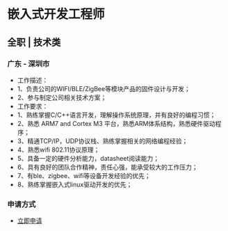 
# 嵌入式开发工程师
## 全职  |  技术类
### 广东 - 深圳市

- 工作描述：
- 1、负责公司的WIFI/BLE/ZigBee等模块产品的固件设计与开发；
- 2、参与制定公司相关技术方案；
- 工作要求：
- 1、熟练掌握C/C++语言开发，理解操作系统原理，并有良好的编程习惯；
- 2、熟悉 ARM7 and Cortex M3 平台，熟悉ARM体系结构，熟悉硬件驱动程序；
- 3、精通TCP/IP，UDP协议栈、熟练掌握相关的网络编程经验；
- 4、熟悉wifi 802.11协议原理；
- 5、具备一定的硬件分析能力，datasheet阅读能力；
- 6、具有良好的团队合作精神，责任心强，能承受较大的工作压力；
- 7、有ble、zigbee、wifi等设备开发经验的优先；
- 8、熟练掌握嵌入式linux驱动开发的优先；
### 申请方式
- <a href="mailto:hr@tuya.com" title=yourName-嵌入式开发工程师>立即申请</a>